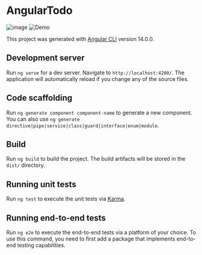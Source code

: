 # AngularTodo

![image](https://user-images.githubusercontent.com/29490094/172474493-ac61be87-c49f-4b09-9b25-152a7f2d278e.png)
![Demo](https://user-images.githubusercontent.com/29490094/172477452-2c96931d-e8e6-4cc8-a4e6-e7e7e1843676.gif)


This project was generated with [Angular CLI](https://github.com/angular/angular-cli) version 14.0.0.

## Development server

Run `ng serve` for a dev server. Navigate to `http://localhost:4200/`. The application will automatically reload if you change any of the source files.

## Code scaffolding

Run `ng generate component component-name` to generate a new component. You can also use `ng generate directive|pipe|service|class|guard|interface|enum|module`.

## Build

Run `ng build` to build the project. The build artifacts will be stored in the `dist/` directory.

## Running unit tests

Run `ng test` to execute the unit tests via [Karma](https://karma-runner.github.io).

## Running end-to-end tests

Run `ng e2e` to execute the end-to-end tests via a platform of your choice. To use this command, you need to first add a package that implements end-to-end testing capabilities.
<!-- 
## Further help

To get more help on the Angular CLI use `ng help` or go check out the [Angular CLI Overview and Command Reference](https://angular.io/cli) page. -->
